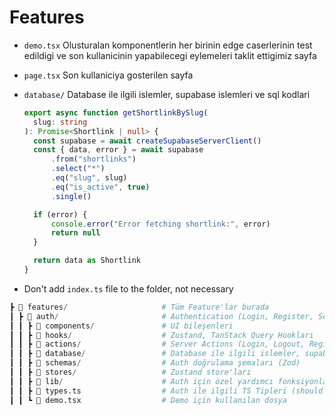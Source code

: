 # Features

- `demo.tsx` Olusturalan komponentlerin her birinin edge caserlerinin test edildigi ve son kullanicinin yapabilecegi eylemeleri taklit ettigimiz sayfa
- `page.tsx` Son kullaniciya gosterilen sayfa
- `database/` Database ile ilgili islemler, supabase islemleri ve sql kodlari

  ```ts
  export async function getShortlinkBySlug(
  	slug: string
  ): Promise<Shortlink | null> {
  	const supabase = await createSupabaseServerClient()
  	const { data, error } = await supabase
  		.from("shortlinks")
  		.select("*")
  		.eq("slug", slug)
  		.eq("is_active", true)
  		.single()

  	if (error) {
  		console.error("Error fetching shortlink:", error)
  		return null
  	}

  	return data as Shortlink
  }
  ```

- Don't add `index.ts` file to the folder, not necessary

```py
┣ 📂 features/                     # Tüm Feature'lar burada
┃ ┣ 📂 auth/                       # Authentication (Login, Register, Session)
┃ ┃ ┣ 📂 components/               # UI bileşenleri
┃ ┃ ┣ 📂 hooks/                    # Zustand, TanStack Query Hookları
┃ ┃ ┣ 📂 actions/                  # Server Actions (Login, Logout, Register)
┃ ┃ ┣ 📂 database/                 # Database ile ilgili islemler, supabase islemleri ve sql kodlari
┃ ┃ ┣ 📂 schemas/                  # Auth doğrulama şemaları (Zod)
┃ ┃ ┣ 📂 stores/                   # Zustand store'ları
┃ ┃ ┣ 📂 lib/                      # Auth için özel yardımcı fonksiyonlar (supabase, notion, database, etc.)
┃ ┃ ┣ 📄 types.ts                  # Auth ile ilgili TS Tipleri (should single file)
┃ ┃ ┗ 📄 demo.tsx                  # Demo için kullanılan dosya
```

